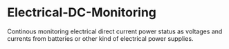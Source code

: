 # Electrical-DC-Monitoring
Continous monitoring electrical direct current power status as voltages and currents from batteries or other kind of electrical power supplies. 

